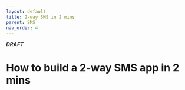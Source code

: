 ```yaml
---
layout: default
title: 2-way SMS in 2 mins
parent: SMS
nav_order: 4
---
```


**_DRAFT_**

# How to build a 2-way SMS app in 2 mins
